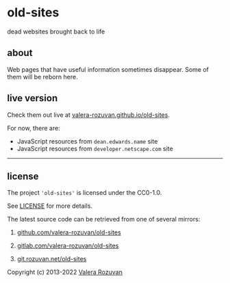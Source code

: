 # old-sites

dead websites brought back to life

## about

Web pages that have useful information sometimes disappear. Some of them will be reborn here.

## live version

Check them out live at [valera-rozuvan.github.io/old-sites](https://valera-rozuvan.github.io/old-sites).

For now, there are:

- JavaScript resources from `dean.edwards.name` site
- JavaScript resources from `developer.netscape.com` site

---

## license

The project `'old-sites'` is licensed under the CC0-1.0.

See [LICENSE](./LICENSE) for more details.

The latest source code can be retrieved from one of several mirrors:

1. [github.com/valera-rozuvan/old-sites](https://github.com/valera-rozuvan/old-sites)

2. [gitlab.com/valera-rozuvan/old-sites](https://gitlab.com/valera-rozuvan/old-sites)

3. [git.rozuvan.net/old-sites](https://git.rozuvan.net/old-sites)

Copyright (c) 2013-2022 [Valera Rozuvan](https://valera.rozuvan.net/)
